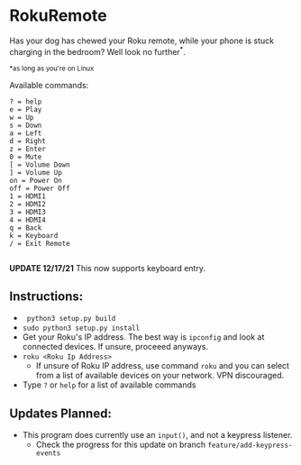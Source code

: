 # RokuRemote

Has your dog has chewed your Roku remote, while your phone is stuck charging in the bedroom? Well look no further<sup>*</sup>.


<sub>*as long as you're on Linux</sub>

Available commands:
```
? = help
e = Play
w = Up
s = Down
a = Left
d = Right
z = Enter
0 = Mute
[ = Volume Down
] = Volume Up
on = Power On
off = Power Off
1 = HDMI1
2 = HDMI2
3 = HDMI3
4 = HDMI4
q = Back
k = Keyboard
/ = Exit Remote


```

**UPDATE 12/17/21**
This now supports keyboard entry.

## Instructions:
 - ` python3 setup.py build`
 - `sudo python3 setup.py install`
 -  Get your Roku's IP address. The best way is `ipconfig` and look at connected devices. If unsure, proceeed anyways.
 - `roku <Roku Ip Address>`
    - If unsure of Roku IP address, use command `roku` and you can select from a list of available devices on your network. VPN discouraged.
 -  Type `?` or `help` for a list of available commands

## Updates Planned:

- This program does currently use an `input()`, and not a keypress listener. 
   - Check the progress for this update on branch `feature/add-keypress-events`
